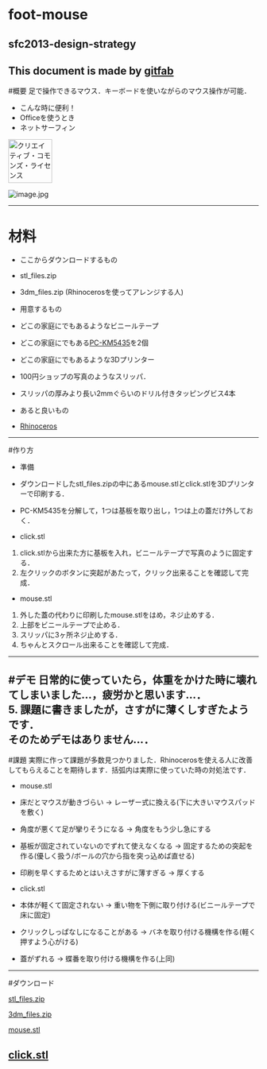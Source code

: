 # foot-mouse
## sfc2013-design-strategy
This document is made by [gitfab](http://gitfab.org)
---
#概要
足で操作できるマウス．キーボードを使いながらのマウス操作が可能．

- こんな時に便利！
 - Officeを使うとき
 - ネットサーフィン

<a href="http://creativecommons.org/licenses/by/4.0/deed.ja"></a><a href="http://creativecommons.org/licenses/by/4.0/deed.ja"><img alt="クリエイティブ・コモンズ・ライセンス" style="width:88px;border-width:0;" src="http://i.creativecommons.org/l/by/4.0/88x31.png"></a>

![image.jpg](https://raw.github.com/malt03/foot-mouse/master/gitfab/resources/image.jpg)

---
# 材料

- ここからダウンロードするもの
 - stl_files.zip
 - 3dm_files.zip (Rhinocerosを使ってアレンジする人)

- 用意するもの
 - どこの家庭にでもあるようなビニールテープ
 - どこの家庭にでもある[PC-KM5435](https://www.google.co.jp/search?q=pc-km5435)を2個
 - どこの家庭にでもあるような3Dプリンター
 - 100円ショップの写真のようなスリッパ．
 - スリッパの厚みより長い2mmぐらいのドリル付きタッピングビス4本

- あると良いもの
 - [Rhinoceros](http://www.rhino3d.co.jp/)
---
#作り方
- 準備
 - ダウンロードしたstl_files.zipの中にあるmouse.stlとclick.stlを3Dプリンターで印刷する．
 - PC-KM5435を分解して，1つは基板を取り出し，1つは上の蓋だけ外しておく．

- click.stl
 1. click.stlから出来た方に基板を入れ，ビニールテープで写真のように固定する．
 2. 左クリックのボタンに突起があたって，クリック出来ることを確認して完成．

- mouse.stl
 1. 外した蓋の代わりに印刷したmouse.stlをはめ，ネジ止めする．
 2. 上部をビニールテープで止める．
 3. スリッパに3ヶ所ネジ止めする． 
 4. ちゃんとスクロール出来ることを確認して完成．
---
#デモ
日常的に使っていたら，体重をかけた時に壊れてしまいました…，疲労かと思います…．  
5. 課題に書きましたが，さすがに薄くしすぎたようです．  
そのためデモはありません…．
---
#課題
実際に作って課題が多数見つかりました．Rhinocerosを使える人に改善してもらえることを期待します．括弧内は実際に使っていた時の対処法です．

- mouse.stl
 - 床だとマウスが動きづらい → レーザー式に換える(下に大きいマウスパッドを敷く)
 - 角度が悪くて足が攣りそうになる → 角度をもう少し急にする
 - 基板が固定されていないのでずれて使えなくなる → 固定するための突起を作る(優しく扱う/ボールの穴から指を突っ込めば直せる)
 - 印刷を早くするためとはいえさすがに薄すぎる → 厚くする

- click.stl
 - 本体が軽くて固定されない → 重い物を下側に取り付ける(ビニールテープで床に固定)
 - クリックしっぱなしになることがある → バネを取り付ける機構を作る(軽く押すよう心がける)
 - 蓋がずれる → 蝶番を取り付ける機構を作る(上同)
---
#ダウンロード

[stl_files.zip](https://raw.github.com/malt03/foot-mouse/master/gitfab/resources/stl_files.zip)

[3dm_files.zip](https://raw.github.com/malt03/foot-mouse/master/gitfab/resources/3dm_files.zip)

[mouse.stl](https://raw.github.com/malt03/foot-mouse/master/gitfab/resources/mouse.stl)

[click.stl](https://raw.github.com/malt03/foot-mouse/master/gitfab/resources/click.stl)
---
